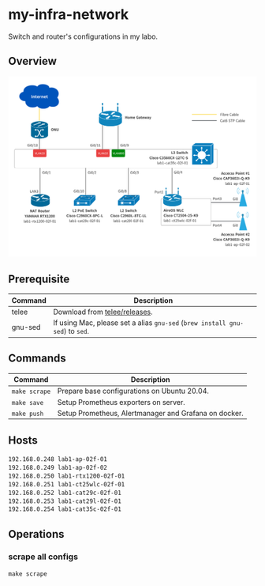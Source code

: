 # my-infra-network

Switch and router's configurations in my labo.

## Overview

![Overview](https://github.com/umatare5/my-infra-network/blob/images/diagram.png)

## Prerequisite

| Command | Description                                                                   |
| ------- | ----------------------------------------------------------------------------- |
| telee   | Download from [telee/releases](https://github.com/umatare5/telee/releases).   |
| gnu-sed | If using Mac, please set a alias `gnu-sed` (`brew install gnu-sed`) to `sed`. |

## Commands

| Command       | Description                                           |
| ------------- | ----------------------------------------------------- |
| `make scrape` | Prepare base configurations on Ubuntu 20.04.          |
| `make save`   | Setup Prometheus exporters on server.                 |
| `make push`   | Setup Prometheus, Alertmanager and Grafana on docker. |

## Hosts

```bash
192.168.0.248 lab1-ap-02f-01
192.168.0.249 lab1-ap-02f-02
192.168.0.250 lab1-rtx1200-02f-01
192.168.0.251 lab1-ct25wlc-02f-01
192.168.0.252 lab1-cat29c-02f-01
192.168.0.253 lab1-cat29l-02f-01
192.168.0.254 lab1-cat35c-02f-01
```

## Operations

### scrape all configs

```plaintext
make scrape
```
